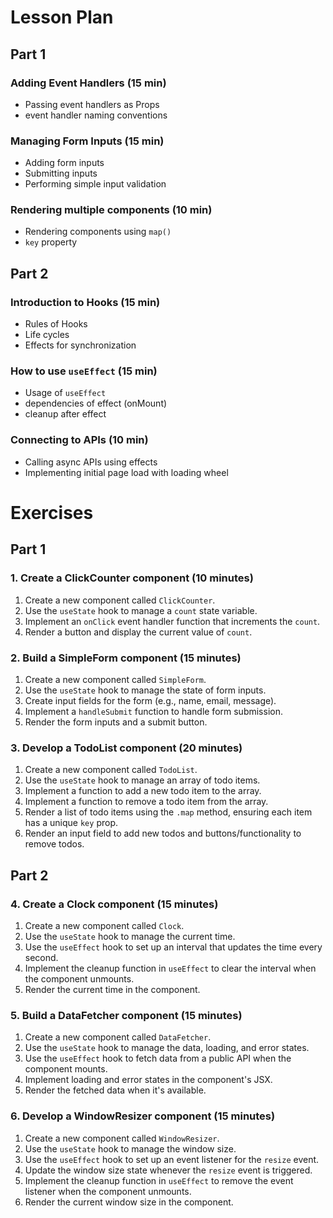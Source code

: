 # Lesson Plan

## Part 1

### Adding Event Handlers (15 min)
* Passing event handlers as Props
* event handler naming conventions

### Managing Form Inputs (15 min)
* Adding form inputs
* Submitting inputs
* Performing simple input validation

### Rendering multiple components (10 min)
* Rendering components using `map()`
* `key` property


## Part 2

### Introduction to Hooks (15 min)
* Rules of Hooks
* Life cycles
* Effects for synchronization

### How to use `useEffect` (15 min)
* Usage of `useEffect`
* dependencies of effect (onMount)
* cleanup after effect

### Connecting to APIs (10 min)
* Calling async APIs using effects
* Implementing initial page load with loading wheel




# Exercises

## Part 1

### 1. Create a ClickCounter component (10 minutes)

1. Create a new component called `ClickCounter`.
2. Use the `useState` hook to manage a `count` state variable.
3. Implement an `onClick` event handler function that increments the `count`.
4. Render a button and display the current value of `count`.

### 2. Build a SimpleForm component (15 minutes)

1. Create a new component called `SimpleForm`.
2. Use the `useState` hook to manage the state of form inputs.
3. Create input fields for the form (e.g., name, email, message).
4. Implement a `handleSubmit` function to handle form submission.
5. Render the form inputs and a submit button.

### 3. Develop a TodoList component (20 minutes)

1. Create a new component called `TodoList`.
2. Use the `useState` hook to manage an array of todo items.
3. Implement a function to add a new todo item to the array.
4. Implement a function to remove a todo item from the array.
5. Render a list of todo items using the `.map` method, ensuring each item has a unique `key` prop.
6. Render an input field to add new todos and buttons/functionality to remove todos.

## Part 2

### 4. Create a Clock component (15 minutes)

1. Create a new component called `Clock`.
2. Use the `useState` hook to manage the current time.
3. Use the `useEffect` hook to set up an interval that updates the time every second.
4. Implement the cleanup function in `useEffect` to clear the interval when the component unmounts.
5. Render the current time in the component.

### 5. Build a DataFetcher component (15 minutes)

1. Create a new component called `DataFetcher`.
2. Use the `useState` hook to manage the data, loading, and error states.
3. Use the `useEffect` hook to fetch data from a public API when the component mounts.
4. Implement loading and error states in the component's JSX.
5. Render the fetched data when it's available.

### 6. Develop a WindowResizer component (15 minutes)

1. Create a new component called `WindowResizer`.
2. Use the `useState` hook to manage the window size.
3. Use the `useEffect` hook to set up an event listener for the `resize` event.
4. Update the window size state whenever the `resize` event is triggered.
5. Implement the cleanup function in `useEffect` to remove the event listener when the component unmounts.
6. Render the current window size in the component.